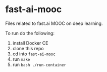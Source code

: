 # fast-ai-mooc
Files related to fast.ai MOOC on deep learning.

To run do the following:

1. install Docker CE
2. clone this repo
3. cd into `fast-ai-mooc`
4. run `make`
5. run `bash ./run-container`


